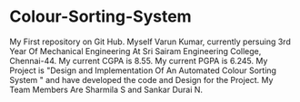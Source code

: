 # Colour-Sorting-System
My First repository on Git Hub.
Myself Varun Kumar, currently persuing 3rd Year Of Mechanical Engineering At Sri Sairam Engineering College, Chennai-44.
My current CGPA is 8.55.
My current PGPA is 6.245.
My Project is "Design and Implementation Of An Automated Colour Sorting System " and have developed the code and Design for the Project.
My Team Members Are Sharmila S and Sankar Durai N.
